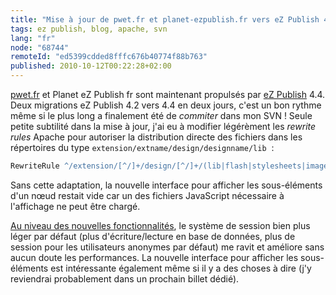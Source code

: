 ```yaml
---
title: "Mise à jour de pwet.fr et planet-ezpublish.fr vers eZ Publish 4.4"
tags: ez publish, blog, apache, svn
lang: "fr"
node: "68744"
remoteId: "ed5399cdded8fffc676b40774f88b763"
published: 2010-10-12T00:22:28+02:00
---
```


[pwet.fr](http://pwet.fr) et Planet eZ Publish fr sont maintenant propulsés par [eZ Publish](/tag/ez-publish) 4.4. Deux migrations eZ Publish 4.2 vers 4.4 en deux jours, c'est un bon rythme même si le plus long a finalement été de *commiter* dans mon SVN ! Seule petite subtilité dans la mise à jour, j'ai eu à modifier légérèment les *rewrite rules* Apache pour autoriser la distribution directe des fichiers dans les répertoires du type&nbsp;<code>extension/extname/design/designname/lib</code>
 :

``` apache
RewriteRule ^/extension/[^/]+/design/[^/]+/(lib|flash|stylesheets|images|javascripts?)/.* - [L]
```


Sans cette adaptation, la nouvelle interface pour afficher les sous-éléments d'un nœud restait vide car un des fichiers JavaScript nécessaire à l'affichage ne peut être chargé.


[Au niveau des nouvelles fonctionnalités](http://github.com/ezsystems/ezpublish-legacy/tree/master/doc/features/4.4/), le système de session bien plus léger par défaut (plus d'écriture/lecture en base de données, plus de session pour les utilisateurs anonymes par défaut) me ravit et améliore sans aucun doute les performances. La nouvelle interface pour afficher les sous-éléments est intéressante également même si il y a des choses à dire (j'y reviendrai probablement dans un prochain billet dédié).

